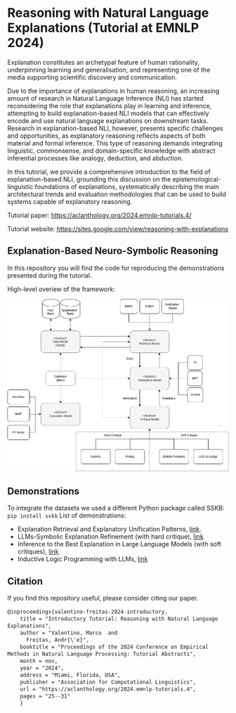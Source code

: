 # Reasoning with Natural Language Explanations (Tutorial at EMNLP 2024)

Explanation constitutes an archetypal feature of human rationality, underpinning learning and generalisation, and representing one of the media supporting scientific discovery and communication. 

Due to the importance of explanations in human reasoning, an increasing amount of research in Natural Language Inference (NLI) has started reconsidering the role that explanations play in learning and inference, attempting to build explanation-based NLI models that can effectively encode and use natural language explanations on downstream tasks.  Research in explanation-based NLI, however, presents specific challenges and opportunities, as explanatory reasoning reflects aspects of both material and formal inference. This type of reasoning demands integrating linguistic, commonsense, and domain-specific knowledge with abstract inferential processes like analogy, deduction, and abduction.

In this tutorial, we provide a comprehensive introduction to the field of explanation-based NLI, grounding this discussion on the epistemological-linguistic foundations of explanations, systematically describing the main architectural trends and evaluation methodologies that can be used to build systems capable of explanatory reasoning.

Tutorial paper: https://aclanthology.org/2024.emnlp-tutorials.4/

Tutorial website: https://sites.google.com/view/reasoning-with-explanations

## Explanation-Based Neuro-Symbolic Reasoning

In this repository you will find the code for reproducing the demonstrations presented during the tutorial.

High-level overiew of the framework:

![Image description](framework.png)


## Demonstrations

To integrate the datasets we used a different Python package called SSKB: `pip install sskb`
List of demonstrations:

- Explanation Retrieval and Explanatory Unification Patterns, [link](https://github.com/neuro-symbolic-ai/reasoning_with_nle_emnlp_2024/blob/main/Explanation%20Retrieval.ipynb).
- LLMs-Symbolic Explanation Refinement (with hard critique), [link](https://github.com/neuro-symbolic-ai/reasoning_with_nle_emnlp_2024/blob/main/Neuro-Symbolic%20Explanation%20Refinement.ipynb)
- Inference to the Best Explanation in Large Language Models (with soft critiques), [link](https://github.com/neuro-symbolic-ai/reasoning_with_nle_emnlp_2024/blob/main/Inference%20to%20the%20Best%20Explanation.ipynb)
- Inductive Logic Programming with LLMs, [link](https://github.com/neuro-symbolic-ai/reasoning_with_nle_emnlp_2024/blob/main/Hybrid%20Inductive%20Logic%20Programming.ipynb)


 ## Citation

 If you find this repository useful, please consider citing our paper.

```
@inproceedings{valentino-freitas-2024-introductory,
    title = "Introductory Tutorial: Reasoning with Natural Language Explanations",
    author = "Valentino, Marco  and
      Freitas, Andr{\'e}",
    booktitle = "Proceedings of the 2024 Conference on Empirical Methods in Natural Language Processing: Tutorial Abstracts",
    month = nov,
    year = "2024",
    address = "Miami, Florida, USA",
    publisher = "Association for Computational Linguistics",
    url = "https://aclanthology.org/2024.emnlp-tutorials.4",
    pages = "25--31"
    }
```




